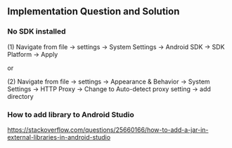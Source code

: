 ## Implementation Question and Solution



### No SDK installed

(1) Navigate from file -> settings -> System Settings -> Android SDK -> SDK Platform -> Apply

or 

(2) Navigate from file -> settings -> Appearance & Behavior -> System Settings -> HTTP Proxy -> Change to Auto-detect proxy setting -> add directory



### How to add library to Android Studio

https://stackoverflow.com/questions/25660166/how-to-add-a-jar-in-external-libraries-in-android-studio



